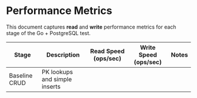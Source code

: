 # Performance Metrics

This document captures **read** and **write** performance metrics for each stage of the Go + PostgreSQL test.

| Stage             | Description                          | Read Speed (ops/sec) | Write Speed (ops/sec) | Notes |
|-------------------|--------------------------------------|----------------------|-----------------------|-------|
| Baseline CRUD     | PK lookups and simple inserts        |                      |                       |       |



